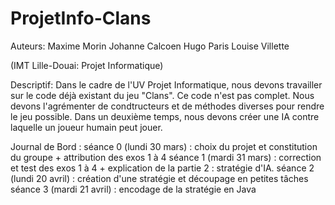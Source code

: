 # ProjetInfo-Clans

Auteurs:
Maxime Morin
Johanne Calcoen
Hugo Paris
Louise Villette

(IMT Lille-Douai: Projet Informatique)

Descriptif:
  Dans le cadre de l'UV Projet Informatique, nous devons travailler sur le code déjà existant du jeu "Clans". Ce code n'est pas complet. Nous devons l'agrémenter de condtructeurs et de méthodes diverses pour rendre le jeu possible.
  Dans un deuxième temps, nous devons créer une IA contre laquelle un joueur humain peut jouer.

Journal de Bord :
séance 0 (lundi 30 mars) : choix du projet et constitution du groupe + attribution des exos 1 à 4
séance 1 (mardi 31 mars) : correction et test des exos 1 à 4 + explication de la partie 2 : stratégie d'IA.
séance 2 (lundi 20 avril) : création d'une stratégie et découpage en petites tâches
séance 3 (mardi 21 avril) : encodage de la stratégie en Java
